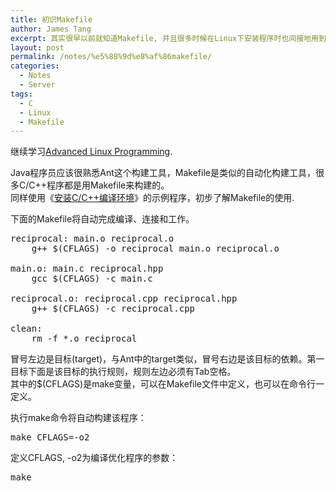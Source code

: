 ```yaml
---
title: 初识Makefile
author: James Tang
excerpt: 其实很早以前就知道Makefile, 并且很多时候在Linux下安装程序时也间接地用到了它，不过今天是第一次学习使用。
layout: post
permalink: /notes/%e5%88%9d%e8%af%86makefile/
categories:
  - Notes
  - Server
tags:
  - C
  - Linux
  - Makefile
---
```

继续学习[Advanced Linux Programming][1].

Java程序员应该很熟悉Ant这个构建工具，Makefile是类似的自动化构建工具，很多C/C++程序都是用Makefile来构建的。  
同样使用《<a title="安装C/C++编译环境" href="http://tangobean.com/notes/%E5%AE%89%E8%A3%85cc%E7%BC%96%E8%AF%91%E7%8E%AF%E5%A2%83/" target="_blank">安装C/C++编译环境</a>》的示例程序，初步了解Makefile的使用.

下面的Makefile将自动完成编译、连接和工作。

<pre class="brush:plain">reciprocal: main.o reciprocal.o
	g++ $(CFLAGS) -o reciprocal main.o reciprocal.o

main.o: main.c reciprocal.hpp
	gcc $(CFLAGS) -c main.c

reciprocal.o: reciprocal.cpp reciprocal.hpp
	g++ $(CFLAGS) -c reciprocal.cpp

clean:
	rm -f *.o reciprocal
</pre>

冒号左边是目标(target)，与Ant中的target类似，冒号右边是该目标的依赖。第一目标下面是该目标的执行规则，规则左边必须有Tab空格。  
其中的$(CFLAGS)是make变量，可以在Makefile文件中定义，也可以在命令行一定义。

执行make命令将自动构建该程序：

<pre class="brush:plain">make CFLAGS=-o2
</pre>

定义CFLAGS, -o2为编译优化程序的参数：

<pre class="brush:plain">make 
</pre>

 [1]: http://www.advancedlinuxprogramming.com/alp-folder "Advanced Linux Programming"